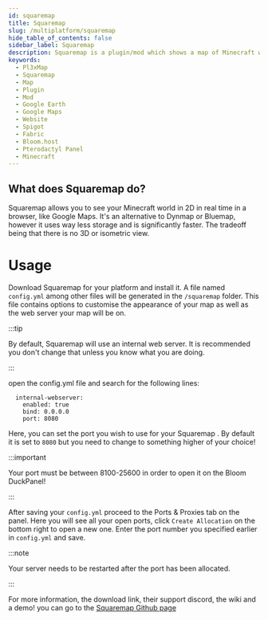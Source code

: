 ```yaml
---
id: squaremap
title: Squaremap 
slug: /multiplatform/squaremap
hide_table_of_contents: false
sidebar_label: Squaremap
description: Squaremap is a plugin/mod which shows a map of Minecraft worlds in a webpage that can be easily accessed by a player.
keywords:
  - Pl3xMap
  - Squaremap
  - Map
  - Plugin
  - Mod
  - Google Earth
  - Google Maps
  - Website
  - Spigot
  - Fabric
  - Bloom.host
  - Pterodactyl Panel
  - Minecraft
---
```


## What does Squaremap do?
Squaremap allows you to see your Minecraft world in 2D in real time in a browser, like Google Maps. It's an alternative to Dynmap or Bluemap, however it uses way less storage and is significantly faster. The tradeoff being that there is no 3D or isometric view.


# Usage
Download Squaremap for your platform and install it. A file named `config.yml` among other files will be generated in the `/squaremap` folder. This file contains options to customise the appearance of your map as well as the web server your map will be on. 

:::tip

By default, Squaremap will use an internal web server. It is recommended you don't change that unless you know what you are doing.

:::

open the config.yml file and search for the following lines:

```
  internal-webserver:
    enabled: true
    bind: 0.0.0.0
    port: 8080
```

Here, you can set the port you wish to use for your Squaremap . By default it is set to `8080` but you need to change to something higher of your choice!

:::important

Your port must be between 8100-25600 in order to open it on the Bloom DuckPanel!

:::

After saving your `config.yml` proceed to the Ports & Proxies tab on the panel. Here you will see all your open ports, click `Create Allocation` on the bottom right to open a new one.
Enter the port number you specified earlier in `config.yml` and save.

:::note

Your server needs to be restarted after the port has been allocated.

:::

For more information, the download link, their support discord, the wiki and a demo! you can go to the [Squaremap Github page](https://github.com/jpenilla/squaremap)
